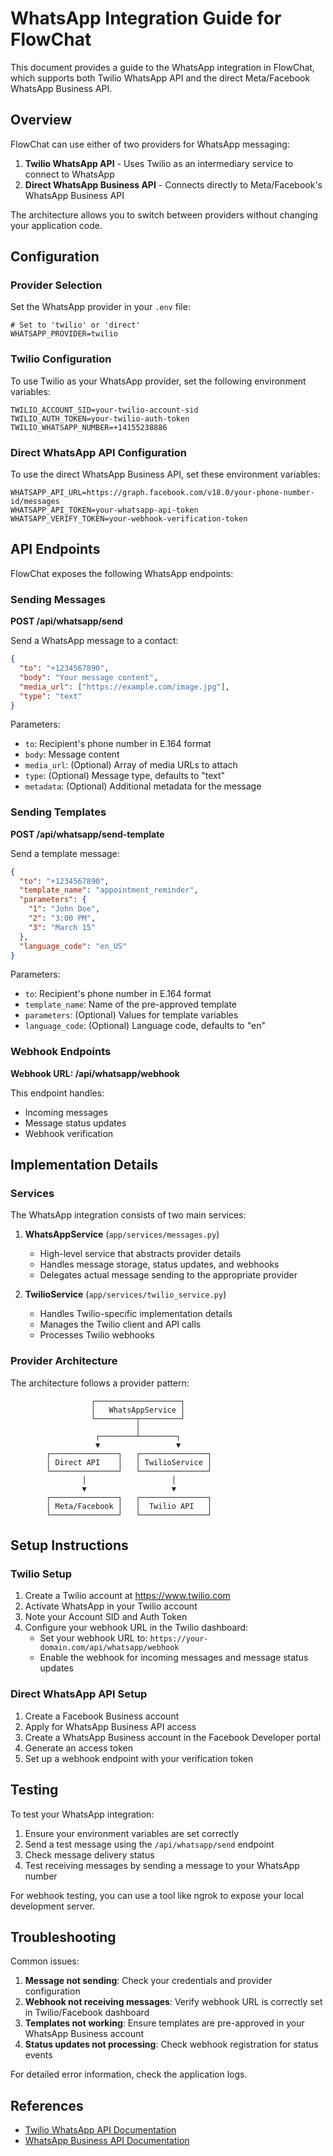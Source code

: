 # WhatsApp Integration Guide for FlowChat

This document provides a guide to the WhatsApp integration in FlowChat, which supports both Twilio WhatsApp API and the direct Meta/Facebook WhatsApp Business API.

## Overview

FlowChat can use either of two providers for WhatsApp messaging:

1. **Twilio WhatsApp API** - Uses Twilio as an intermediary service to connect to WhatsApp
2. **Direct WhatsApp Business API** - Connects directly to Meta/Facebook's WhatsApp Business API

The architecture allows you to switch between providers without changing your application code.

## Configuration

### Provider Selection

Set the WhatsApp provider in your `.env` file:

```
# Set to 'twilio' or 'direct'
WHATSAPP_PROVIDER=twilio
```

### Twilio Configuration

To use Twilio as your WhatsApp provider, set the following environment variables:

```
TWILIO_ACCOUNT_SID=your-twilio-account-sid
TWILIO_AUTH_TOKEN=your-twilio-auth-token
TWILIO_WHATSAPP_NUMBER=+14155238886
```

### Direct WhatsApp API Configuration

To use the direct WhatsApp Business API, set these environment variables:

```
WHATSAPP_API_URL=https://graph.facebook.com/v18.0/your-phone-number-id/messages
WHATSAPP_API_TOKEN=your-whatsapp-api-token
WHATSAPP_VERIFY_TOKEN=your-webhook-verification-token
```

## API Endpoints

FlowChat exposes the following WhatsApp endpoints:

### Sending Messages

**POST /api/whatsapp/send**

Send a WhatsApp message to a contact:

```json
{
  "to": "+1234567890",
  "body": "Your message content",
  "media_url": ["https://example.com/image.jpg"],
  "type": "text"
}
```

Parameters:
- `to`: Recipient's phone number in E.164 format
- `body`: Message content
- `media_url`: (Optional) Array of media URLs to attach
- `type`: (Optional) Message type, defaults to "text"
- `metadata`: (Optional) Additional metadata for the message

### Sending Templates

**POST /api/whatsapp/send-template**

Send a template message:

```json
{
  "to": "+1234567890",
  "template_name": "appointment_reminder",
  "parameters": {
    "1": "John Doe",
    "2": "3:00 PM",
    "3": "March 15"
  },
  "language_code": "en_US"
}
```

Parameters:
- `to`: Recipient's phone number in E.164 format
- `template_name`: Name of the pre-approved template
- `parameters`: (Optional) Values for template variables
- `language_code`: (Optional) Language code, defaults to "en"

### Webhook Endpoints

**Webhook URL: /api/whatsapp/webhook**

This endpoint handles:
- Incoming messages
- Message status updates
- Webhook verification

## Implementation Details

### Services

The WhatsApp integration consists of two main services:

1. **WhatsAppService** (`app/services/messages.py`)
   - High-level service that abstracts provider details
   - Handles message storage, status updates, and webhooks
   - Delegates actual message sending to the appropriate provider

2. **TwilioService** (`app/services/twilio_service.py`)
   - Handles Twilio-specific implementation details
   - Manages the Twilio client and API calls
   - Processes Twilio webhooks

### Provider Architecture

The architecture follows a provider pattern:

```
                  ┌───────────────────┐
                  │   WhatsAppService │
                  └─────────┬─────────┘
                            │
                   ┌────────┴────────┐
                   ▼                 ▼
        ┌───────────────┐   ┌───────────────┐
        │ Direct API    │   │ TwilioService │
        └───────────────┘   └───────────────┘
                │                   │
                ▼                   ▼
        ┌───────────────┐   ┌───────────────┐
        │ Meta/Facebook │   │  Twilio API   │
        └───────────────┘   └───────────────┘
```

## Setup Instructions

### Twilio Setup

1. Create a Twilio account at https://www.twilio.com
2. Activate WhatsApp in your Twilio account
3. Note your Account SID and Auth Token
4. Configure your webhook URL in the Twilio dashboard:
   - Set your webhook URL to: `https://your-domain.com/api/whatsapp/webhook`
   - Enable the webhook for incoming messages and message status updates

### Direct WhatsApp API Setup

1. Create a Facebook Business account
2. Apply for WhatsApp Business API access
3. Create a WhatsApp Business account in the Facebook Developer portal
4. Generate an access token
5. Set up a webhook endpoint with your verification token

## Testing

To test your WhatsApp integration:

1. Ensure your environment variables are set correctly
2. Send a test message using the `/api/whatsapp/send` endpoint
3. Check message delivery status
4. Test receiving messages by sending a message to your WhatsApp number

For webhook testing, you can use a tool like ngrok to expose your local development server.

## Troubleshooting

Common issues:

1. **Message not sending**: Check your credentials and provider configuration
2. **Webhook not receiving messages**: Verify webhook URL is correctly set in Twilio/Facebook dashboard
3. **Templates not working**: Ensure templates are pre-approved in your WhatsApp Business account
4. **Status updates not processing**: Check webhook registration for status events

For detailed error information, check the application logs.

## References

- [Twilio WhatsApp API Documentation](https://www.twilio.com/docs/whatsapp/api)
- [WhatsApp Business API Documentation](https://developers.facebook.com/docs/whatsapp/api/) 